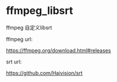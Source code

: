 # ffmpeg_libsrt
ffmpeg 自定义libsrt

ffmpeg url:

https://ffmpeg.org/download.html#releases

srt url:

https://github.com/Haivision/srt
